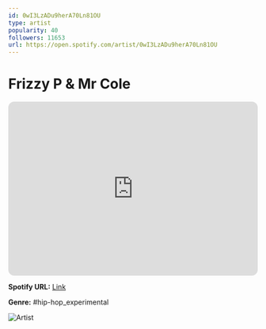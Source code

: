 ```yaml
---
id: 0wI3LzADu9herA70Ln81OU
type: artist
popularity: 40
followers: 11653
url: https://open.spotify.com/artist/0wI3LzADu9herA70Ln81OU
---
```

# Frizzy P & Mr Cole

<iframe style="border-radius:12px" src="https://open.spotify.com/embed/artist/0wI3LzADu9herA70Ln81OU" width="100%" height="352" frameBorder="0" allowfullscreen="" allow="autoplay; clipboard-write; encrypted-media; fullscreen; picture-in-picture" loading="lazy"></iframe>

**Spotify URL:** [Link](https://open.spotify.com/artist/0wI3LzADu9herA70Ln81OU)

**Genre:**  #hip-hop_experimental

![Artist](https://i.scdn.co/image/ab6761610000e5eb340d9c4f571b2779b75a3ed9)
